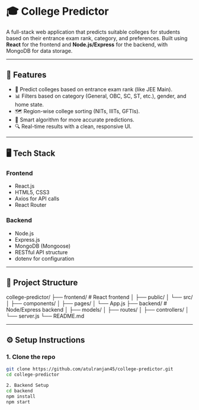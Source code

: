 # 🎓 College Predictor

A full-stack web application that predicts suitable colleges for students based on their entrance exam rank, category, and preferences. Built using **React** for the frontend and **Node.js/Express** for the backend, with MongoDB for data storage.

---

## 🚀 Features

- 🎯 Predict colleges based on entrance exam rank (like JEE Main).
- 📊 Filters based on category (General, OBC, SC, ST, etc.), gender, and home state.
- 🗺️ Region-wise college sorting (NITs, IIITs, GFTIs).
- 🧠 Smart algorithm for more accurate predictions.
- 🔍 Real-time results with a clean, responsive UI.

---

## 🖥️ Tech Stack

### Frontend
- React.js
- HTML5, CSS3
- Axios for API calls
- React Router

### Backend
- Node.js
- Express.js
- MongoDB (Mongoose)
- RESTful API structure
- dotenv for configuration

---

## 📁 Project Structure

college-predictor/
├── frontend/ # React frontend
│ ├── public/
│ └── src/
│ ├── components/
│ ├── pages/
│ └── App.js
├── backend/ # Node/Express backend
│ ├── models/
│ ├── routes/
│ ├── controllers/
│ └── server.js
└── README.md


---

## ⚙️ Setup Instructions

### 1. Clone the repo
```bash
git clone https://github.com/atulranjan45/college-predictor.git
cd college-predictor

2. Backend Setup
cd backend
npm install
npm start
